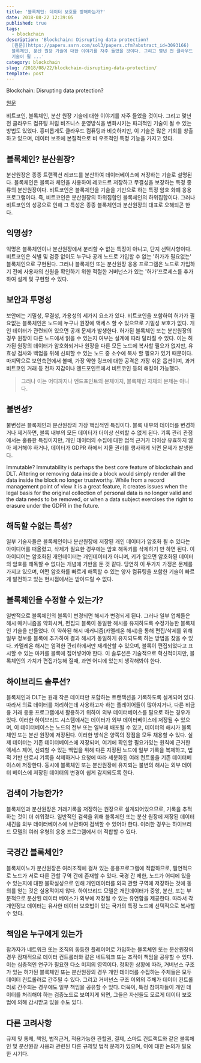 ```yaml
---
title: '블록체인: 데이터 보호를 방해하는가?'
date: 2018-08-22 12:39:05
published: true
tags:
  - blockchain
description: 'Blockchain: Disrupting data protection?
  [원문](https://papers.ssrn.com/sol3/papers.cfm?abstract_id=3093166)   비트코인,
  블록체인, 분산 원장 기술에 대한 이야기를 자주 들었을 것이다. 그리고 몇년 전 클라우드 컴퓨팅 처럼 비즈니스 운영방식을 변화시키는 파괴적인
  기술이 될 ...'
category: blockchain
slug: /2018/08/22/blockchain-disrupting-data-protection/
template: post
---
```


Blockchain: Disrupting data protection?

[원문](https://papers.ssrn.com/sol3/papers.cfm?abstract_id=3093166)

비트코인, 블록체인, 분산 원장 기술에 대한 이야기를 자주 들었을 것이다. 그리고 몇년 전 클라우드 컴퓨팅 처럼 비즈니스 운영방식을 변화시키는 파괴적인 기술이 될 수 있는 방법도 있었다. 흥미롭게도 클라우드 컴퓨팅과 비슷하지만, 이 기술은 많은 기회를 창출하고 있으며, 데이터 보호에 본질적으로 비 우호적인 특정 기능을 가지고 있다.

## 블록체인? 분산원장?

분산원장은 종종 트랜잭션 레코드를 분산하여 데이터베이스에 저장하는 기술로 설명된다. 블록체인은 블록과 체인을 사용하여 레코드르 저장하고 무결성을 보장하는 특정 종류의 분산원장이다. 비트코인은 블록체인을 기술을 기반으로 하는 특정 암호 화폐 응용 프로그램이다. 즉, 비트코인은 분산원장의 하위집합인 블록체인의 하위집합이다. 그러나 비트코인의 성공으로 인해 그 특성은 종종 블록체인과 분산원장의 대표로 오해되곤 한다.

## 익명성?

익명은 블록체인이나 분산원장에서 분리할 수 없는 특징이 아니고, 단지 선택사항이다. 비트코인은 식별 및 검증 없이도 누구나 공개 노드로 가입할 수 없는 '허가가 필요없는' 블록체인으로 구현된다. 그러나 블록체인 또는 분산원장 응용 프로그램은 노드로 가입하기 전에 사용자의 신원을 확인하기 위한 적절한 거버넌스가 있는 '허가'프로세스를 추가하여 설계 및 구현할 수 있다.

## 보안과 투명성

보안에는 기밀성, 무결성, 가용성의 세가지 요소가 있다. 비트코인을 포함하여 허가가 필요없는 블록체인은 노드에 누구나 원장에 액세스 할 수 있으므로 기밀성 보호가 없다. 개인 데이터가 관련되어 있으면 공개 문제가 발생한다. 허가된 블록체인 또는 분산원장의 경우 원장이 다른 노드에서 읽을 수 있는지 여부는 설계에 따라 달라질 수 있다. 이는 허가된 원장의 데이터가 암호화되거나 원장을 다른 모든 노드에 복사할 필요가 없지만, 유효성 검사와 백업을 위해 신뢰할 수 있는 노드 중 소수에 복사 할 필요가 있기 때문이다. 마지막으로 보안측면에서 볼때, 가장 약한 링크에 대한 공격은 가장 쉬운 옵션이며, 과거 비트코인 거래 등 전자 지갑이나 엔드포인트에서 비트코인 등의 해킹이 가능했다.

> 그러나 이는 어디까지나 엔드포인트의 문제이지, 블록체인 자체의 문제는 아니다.

## 불변성?

불변성은 블록체인과 분산원장의 가장 핵심적인 특징이다. 블록 내부의 데이터를 변경하거나 제거하면, 블록 내부의 모든 데이터가 더이상 신뢰할 수 없게 된다. 기록 관리 관점에서는 훌륭한 특징이지만, 개인 데이터의 수집에 대한 법적 근거가 더이상 유효하지 않아 제거해야 하거나, 데이터가 GDPR 하에서 지울 권리를 행사하게 되면 문제가 발생한다.

Immutable? Immutability is perhaps the best core feature of blockchain and DLT. Altering or removing data inside a block would simply render all the data inside the block no longer trustworthy. While from a record management point of view it is a great feature, it creates issues when the legal basis for the original collection of personal data is no longer valid and the data needs to be removed, or when a data subject exercises the right to erasure under the GDPR in the future.

## 해독할 수없는 특성?

일부 기술자들은 블록체인이나 분산원장에 저장된 개인 데이터가 암호화 될 수 있다는 아이디어를 떠올렸고, 삭제가 필요한 경우에는 암호 해독키를 삭제하기 만 하면 된다. 이 아이디어는 암호화된 개인데이터는 개인데이터가 아니며, 키가 없으면 암호화된 데이터의 암호를 해독할 수 없다는 개념에 기반을 둔 것 같다. 당연히 이 두가지 가정은 문제를 가지고 있으며, 어떤 암호화를 빠르게 해독할 수 있는 양자 컴퓨팅을 포함한 기술이 빠르게 발전하고 있는 현시점에서는 받아드릴 수 없다.

## 블록체인을 수정할 수 있는가?

일반적으로 블록체인의 블록이 변경되면 해시가 변경되게 된다. 그러나 일부 업체들은 해시 매커니즘을 약화시켜, 편집되 블록이 동일한 해시를 유지하도록 수정가능한 블록체인 기술을 만들었다. 이 약하된 해시 매커니즘(카멜레온 해시)을 통해 편집/삭제를 위해 일부 정보를 블록에 추가하여 결과 해시가 동일하게 유지되도록 하는 방법을 찾을 수 있다. 카멜레온 해시는 엄격한 관리하에서만 재계산할 수 있으며, 블록이 편집되었다고 표시할 수 있는 마커를 블록에 집어넣어야 한다. 이 솔루션은 기술적으로 혁신적이지만, 블록체인의 가치가 편집가능해 질때, 과연 어디에 있는지 생각해봐야 한다.

## 하이브리드 솔루션?

블록체인과 DLT는 원래 작은 데이터만 포함하는 트랜잭션을 기록하도록 설계되어 있다. 따라서 의료 데이터를 처리하는데 사용하고자 하는 플레이어들이 많아지거나, 다른 비금융 거래 응용 프로그램에서 활용하기 위하여 외부 데이터베이스를 필요로 하는 경우가 있다. 이러한 하이브리드 시스템에서는 데이터가 외부 데이터베이스에 저장될 수 있으며, 이 데이터베이스는 노드의 전부 또는 일부에 배포될 수 있고, 데이터의 해시가 블록체인 또는 분산 원장에 저장된다. 이러한 방식은 양쪽의 장점을 모두 채용할 수 있다. 실제 데이터는 기존 데이터베이스에 저장되며, 여기에 확인할 필요가있는 원칙에 근거한 엑세스 제어, 신뢰할 수 있는 백업을 위해 다른 지정된 노드에 일부 기록을 복제하고, 법적 기반 만료시 기록을 삭제하거나 요청에 따라 세분화된 여러 컨트롤을 기존 데이터베이스에 저장한다. 동시에 블록체인 또는 분산원장에 유지되는 불변의 해시는 외부 데이터 베이스에 저장된 데이터의 변경이 쉽게 감지되도록 한다.

## 검색이 가능한가?

블록체인과 분산원장은 거래기록을 저장하는 원장으로 설계되어있으므로, 기록을 추적하는 것이 더 쉬워졌다. 일반적인 검색을 위해 블록체인 또는 분산 원장에 저장된 데이터 새긴을 외부 데이터베이스에 보관하여 검색할 수 있어야 한다. 이러한 경우는 하이브리드 모델의 여러 유형의 응용 프로그램에서 더 적합할 수 있다.

## 국경간 블록체인?

블록체이노가 분산원장은 여러조직에 걸쳐 있는 응용프로그램에 적합하므로, 필연적으로 노드가 서로 다른 관할 구역 간에 존재할 수 있다. 국경 간 제한, 노드가 어디에 있을 수 있는지에 대한 불확실성으로 인해 개인데이터를 외국 관할 구역에 저장하는 것에 동의를 얻는 것은 실용적이지 않다. 하이브리드 모델은 개인데이터가 중앙, 분산, 또는 부분적으로 분산된 데이터 베이스가 외부에 저장될 수 있는 유연함을 제공한다. 따라서 각 개인정보 데이터는 유사한 데이터 보호법이 있는 국가의 특정 노드에 선택적으로 복사할 수 있다.

## 책임은 누구에게 있는가

참가자가 네트워크 또는 조직의 동등한 플레이어로 가입하는 블록체인 또는 분산원장의 경우 잠재적으로 데이터 컨트롤러와 같은 네트워크 또는 조직이 책임을 공유할 수 있다. 이는 심층적인 연구가 필요한 다소 미지의 영역이다. 정확한 상황에 따라, 거버넌스 구조가 있는 허가된 블록체인 또는 분산원장의 경우 개인 데이터를 수집하는 주체들은 모두 데이터 컨트롤러로 간주될 수 있다. 그리고 거버넌스 구조 이외의 주체가 데이터 컨트롤러로 간주되는 경우에도 일부 책임을 공유할 수 있다. 더욱이, 특정 참여자들이 개인 데이터를 처리해야 하는 검증노드로 보여지게 되면, 그들은 자신들도 모르게 데이터 보호법에 의해 감시받고 있을 수도 있다.

## 다른 고려사항

규제 및 통제, 책임, 법적근거, 적용가능한 관할권, 결제, 스마트 컨트랙트와 같은 블록체인 및 분산원장 사용과 관련된 다른 규제및 법적 문제가 있으며, 이에 대한 논의가 필요한 시기다.
